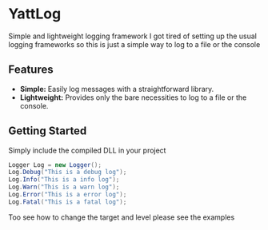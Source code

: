 # YattLog
 Simple and lightweight logging framework
 I got tired of setting up the usual logging frameworks so this is just a simple way to log to a file or the console

## Features  
-  **Simple:** Easily log messages with a straightforward library. 
- **Lightweight:** Provides only the bare necessities to log to a file or the console.

## Getting Started
Simply include the compiled DLL in your project
```csharp
Logger Log = new Logger();
Log.Debug("This is a debug log");
Log.Info("This is a info log");
Log.Warn("This is a warn log");
Log.Error("This is a error log");
Log.Fatal("This is a fatal log");
```
Too see how to change the target and level please see the examples
